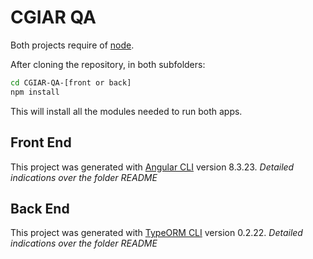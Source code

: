 # CGIAR QA

Both projects require of [node](https://nodejs.org/es/download/).

After cloning the repository, in both subfolders:

```bash
cd CGIAR-QA-[front or back]
npm install
```
This will install all the modules needed to run both apps.

## Front End

This project was generated with [Angular CLI](https://github.com/angular/angular-cli) version 8.3.23.
_Detailed indications over the folder README_

## Back End

This project was generated with [TypeORM CLI](https://typeorm.io/#/) version 0.2.22.
_Detailed indications over the folder README_